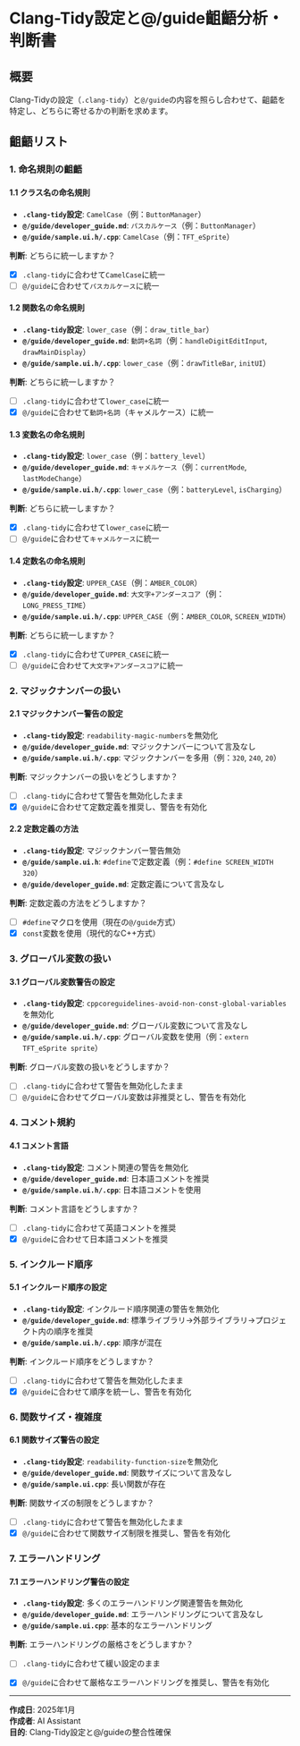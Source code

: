 # Clang-Tidy設定と@/guide齟齬分析・判断書

## 概要

Clang-Tidyの設定（`.clang-tidy`）と`@/guide`の内容を照らし合わせて、齟齬を特定し、どちらに寄せるかの判断を求めます。

## 齟齬リスト

### 1. 命名規則の齟齬

#### 1.1 クラス名の命名規則
- **`.clang-tidy`設定**: `CamelCase`（例：`ButtonManager`）
- **`@/guide/developer_guide.md`**: `パスカルケース`（例：`ButtonManager`）
- **`@/guide/sample.ui.h/.cpp`**: `CamelCase`（例：`TFT_eSprite`）

**判断**: どちらに統一しますか？
- [x] `.clang-tidy`に合わせて`CamelCase`に統一
- [ ] `@/guide`に合わせて`パスカルケース`に統一

#### 1.2 関数名の命名規則
- **`.clang-tidy`設定**: `lower_case`（例：`draw_title_bar`）
- **`@/guide/developer_guide.md`**: `動詞+名詞`（例：`handleDigitEditInput`, `drawMainDisplay`）
- **`@/guide/sample.ui.h/.cpp`**: `lower_case`（例：`drawTitleBar`, `initUI`）

**判断**: どちらに統一しますか？
- [ ] `.clang-tidy`に合わせて`lower_case`に統一
- [x] `@/guide`に合わせて`動詞+名詞`（キャメルケース）に統一

#### 1.3 変数名の命名規則
- **`.clang-tidy`設定**: `lower_case`（例：`battery_level`）
- **`@/guide/developer_guide.md`**: `キャメルケース`（例：`currentMode`, `lastModeChange`）
- **`@/guide/sample.ui.h/.cpp`**: `lower_case`（例：`batteryLevel`, `isCharging`）

**判断**: どちらに統一しますか？
- [x] `.clang-tidy`に合わせて`lower_case`に統一
- [ ] `@/guide`に合わせて`キャメルケース`に統一

#### 1.4 定数名の命名規則
- **`.clang-tidy`設定**: `UPPER_CASE`（例：`AMBER_COLOR`）
- **`@/guide/developer_guide.md`**: `大文字+アンダースコア`（例：`LONG_PRESS_TIME`）
- **`@/guide/sample.ui.h/.cpp`**: `UPPER_CASE`（例：`AMBER_COLOR`, `SCREEN_WIDTH`）

**判断**: どちらに統一しますか？
- [x] `.clang-tidy`に合わせて`UPPER_CASE`に統一
- [ ] `@/guide`に合わせて`大文字+アンダースコア`に統一

### 2. マジックナンバーの扱い

#### 2.1 マジックナンバー警告の設定
- **`.clang-tidy`設定**: `readability-magic-numbers`を無効化
- **`@/guide/developer_guide.md`**: マジックナンバーについて言及なし
- **`@/guide/sample.ui.h/.cpp`**: マジックナンバーを多用（例：`320`, `240`, `20`）

**判断**: マジックナンバーの扱いをどうしますか？
- [ ] `.clang-tidy`に合わせて警告を無効化したまま
- [x] `@/guide`に合わせて定数定義を推奨し、警告を有効化

#### 2.2 定数定義の方法
- **`.clang-tidy`設定**: マジックナンバー警告無効
- **`@/guide/sample.ui.h`**: `#define`で定数定義（例：`#define SCREEN_WIDTH 320`）
- **`@/guide/developer_guide.md`**: 定数定義について言及なし

**判断**: 定数定義の方法をどうしますか？
- [ ] `#define`マクロを使用（現在の`@/guide`方式）
- [x] `const`変数を使用（現代的なC++方式）

### 3. グローバル変数の扱い

#### 3.1 グローバル変数警告の設定
- **`.clang-tidy`設定**: `cppcoreguidelines-avoid-non-const-global-variables`を無効化
- **`@/guide/developer_guide.md`**: グローバル変数について言及なし
- **`@/guide/sample.ui.h/.cpp`**: グローバル変数を使用（例：`extern TFT_eSprite sprite`）

**判断**: グローバル変数の扱いをどうしますか？
- [ ] `.clang-tidy`に合わせて警告を無効化したまま
- [ ] `@/guide`に合わせてグローバル変数は非推奨とし、警告を有効化

### 4. コメント規約

#### 4.1 コメント言語
- **`.clang-tidy`設定**: コメント関連の警告を無効化
- **`@/guide/developer_guide.md`**: 日本語コメントを推奨
- **`@/guide/sample.ui.h/.cpp`**: 日本語コメントを使用

**判断**: コメント言語をどうしますか？
- [ ] `.clang-tidy`に合わせて英語コメントを推奨
- [x] `@/guide`に合わせて日本語コメントを推奨

### 5. インクルード順序

#### 5.1 インクルード順序の設定
- **`.clang-tidy`設定**: インクルード順序関連の警告を無効化
- **`@/guide/developer_guide.md`**: 標準ライブラリ→外部ライブラリ→プロジェクト内の順序を推奨
- **`@/guide/sample.ui.h/.cpp`**: 順序が混在

**判断**: インクルード順序をどうしますか？
- [ ] `.clang-tidy`に合わせて警告を無効化したまま
- [x] `@/guide`に合わせて順序を統一し、警告を有効化

### 6. 関数サイズ・複雑度

#### 6.1 関数サイズ警告の設定
- **`.clang-tidy`設定**: `readability-function-size`を無効化
- **`@/guide/developer_guide.md`**: 関数サイズについて言及なし
- **`@/guide/sample.ui.cpp`**: 長い関数が存在

**判断**: 関数サイズの制限をどうしますか？
- [ ] `.clang-tidy`に合わせて警告を無効化したまま
- [x] `@/guide`に合わせて関数サイズ制限を推奨し、警告を有効化

### 7. エラーハンドリング

#### 7.1 エラーハンドリング警告の設定
- **`.clang-tidy`設定**: 多くのエラーハンドリング関連警告を無効化
- **`@/guide/developer_guide.md`**: エラーハンドリングについて言及なし
- **`@/guide/sample.ui.cpp`**: 基本的なエラーハンドリング

**判断**: エラーハンドリングの厳格さをどうしますか？
- [ ] `.clang-tidy`に合わせて緩い設定のまま
- [x] `@/guide`に合わせて厳格なエラーハンドリングを推奨し、警告を有効化


---

**作成日**: 2025年1月  
**作成者**: AI Assistant  
**目的**: Clang-Tidy設定と@/guideの整合性確保 